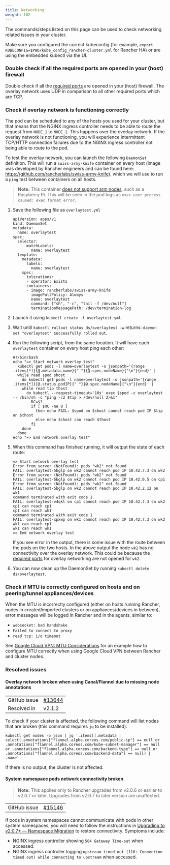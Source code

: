 ```yaml
---
title: Networking
weight: 102
---
```


The commands/steps listed on this page can be used to check networking related issues in your cluster.

Make sure you configured the correct kubeconfig (for example, `export KUBECONFIG=$PWD/kube_config_rancher-cluster.yml` for Rancher HA) or are using the embedded kubectl via the UI.

### Double check if all the required ports are opened in your (host) firewall

Double check if all the [required ports]({{<baseurl>}}/rancher/v2.0-v2.4/en/cluster-provisioning/node-requirements/#networking-requirements) are opened in your (host) firewall. The overlay network uses UDP in comparison to all other required ports which are TCP.
### Check if overlay network is functioning correctly

The pod can be scheduled to any of the hosts you used for your cluster, but that means that the NGINX ingress controller needs to be able to route the request from `NODE_1` to `NODE_2`. This happens over the overlay network. If the overlay network is not functioning, you will experience intermittent TCP/HTTP connection failures due to the NGINX ingress controller not being able to route to the pod.

To test the overlay network, you can launch the following `DaemonSet` definition. This will run a `swiss-army-knife` container on every host (image was developed by Rancher engineers and can be found here: https://github.com/rancherlabs/swiss-army-knife), which we will use to run a `ping` test between containers on all hosts.

> **Note:** This container [does not support arm nodes](https://github.com/leodotcloud/swiss-army-knife/issues/18), such as a Raspberry Pi. This will be seen in the pod logs as `exec user process caused: exec format error`.

1. Save the following file as `overlaytest.yml`

    ```
    apiVersion: apps/v1
    kind: DaemonSet
    metadata:
      name: overlaytest
    spec:
      selector:
          matchLabels:
            name: overlaytest
      template:
        metadata:
          labels:
            name: overlaytest
        spec:
          tolerations:
          - operator: Exists
          containers:
          - image: rancherlabs/swiss-army-knife
            imagePullPolicy: Always
            name: overlaytest
            command: ["sh", "-c", "tail -f /dev/null"]
            terminationMessagePath: /dev/termination-log

    ```

2. Launch it using `kubectl create -f overlaytest.yml`
3. Wait until `kubectl rollout status ds/overlaytest -w` returns: `daemon set "overlaytest" successfully rolled out`.
4. Run the following script, from the same location.  It will have each `overlaytest` container on every host ping each other:
    ```
    #!/bin/bash
    echo "=> Start network overlay test"
      kubectl get pods -l name=overlaytest -o jsonpath='{range .items[*]}{@.metadata.name}{" "}{@.spec.nodeName}{"\n"}{end}' |
      while read spod shost 
        do kubectl get pods -l name=overlaytest -o jsonpath='{range .items[*]}{@.status.podIP}{" "}{@.spec.nodeName}{"\n"}{end}' |
        while read tip thost
          do kubectl --request-timeout='10s' exec $spod -c overlaytest -- /bin/sh -c "ping -c2 $tip > /dev/null 2>&1"
            RC=$?
            if [ $RC -ne 0 ]
              then echo FAIL: $spod on $shost cannot reach pod IP $tip on $thost
              else echo $shost can reach $thost
            fi
        done
      done
    echo "=> End network overlay test"
    ```

5. When this command has finished running, it will output the state of each route:

    ```
    => Start network overlay test
    Error from server (NotFound): pods "wk2" not found
    FAIL: overlaytest-5bglp on wk2 cannot reach pod IP 10.42.7.3 on wk2
    Error from server (NotFound): pods "wk2" not found
    FAIL: overlaytest-5bglp on wk2 cannot reach pod IP 10.42.0.5 on cp1
    Error from server (NotFound): pods "wk2" not found
    FAIL: overlaytest-5bglp on wk2 cannot reach pod IP 10.42.2.12 on wk1
    command terminated with exit code 1
    FAIL: overlaytest-v4qkl on cp1 cannot reach pod IP 10.42.7.3 on wk2
    cp1 can reach cp1
    cp1 can reach wk1
    command terminated with exit code 1
    FAIL: overlaytest-xpxwp on wk1 cannot reach pod IP 10.42.7.3 on wk2
    wk1 can reach cp1
    wk1 can reach wk1
    => End network overlay test
    ```
    If you see error in the output, there is some issue with the route between the pods on the two hosts.  In the above output the node `wk2` has no connectivity over the overlay network. This could be because the [required ports]({{<baseurl>}}/rancher/v2.0-v2.4/en/cluster-provisioning/node-requirements/#networking-requirements) for overlay networking are not opened for `wk2`.
6. You can now clean up the DaemonSet by running `kubectl delete ds/overlaytest`.


### Check if MTU is correctly configured on hosts and on peering/tunnel appliances/devices

When the MTU is incorrectly configured (either on hosts running Rancher, nodes in created/imported clusters or on appliances/devices in between), error messages will be logged in Rancher and in the agents, similar to:

* `websocket: bad handshake`
* `Failed to connect to proxy`
* `read tcp: i/o timeout`

See [Google Cloud VPN: MTU Considerations](https://cloud.google.com/vpn/docs/concepts/mtu-considerations#gateway_mtu_vs_system_mtu) for an example how to configure MTU correctly when using Google Cloud VPN between Rancher and cluster nodes.

### Resolved issues

#### Overlay network broken when using Canal/Flannel due to missing node annotations

| | |
|------------|------------|
| GitHub issue | [#13644](https://github.com/rancher/rancher/issues/13644) |
| Resolved in |  v2.1.2 |

To check if your cluster is affected, the following command will list nodes that are broken (this command requires `jq` to be installed):

```
kubectl get nodes -o json | jq '.items[].metadata | select(.annotations["flannel.alpha.coreos.com/public-ip"] == null or .annotations["flannel.alpha.coreos.com/kube-subnet-manager"] == null or .annotations["flannel.alpha.coreos.com/backend-type"] == null or .annotations["flannel.alpha.coreos.com/backend-data"] == null) | .name'
```

If there is no output, the cluster is not affected.

#### System namespace pods network connectivity broken

> **Note:** This applies only to Rancher upgrades from v2.0.6 or earlier to v2.0.7 or later. Upgrades from v2.0.7 to later version are unaffected.

| | |
|------------|------------|
| GitHub issue | [#15146](https://github.com/rancher/rancher/issues/15146) |

If pods in system namespaces cannot communicate with pods in other system namespaces, you will need to follow the instructions in [Upgrading to v2.0.7+ — Namespace Migration]({{<baseurl>}}/rancher/v2.0-v2.4/en/upgrades/upgrades/namespace-migration/) to restore connectivity. Symptoms include:

- NGINX ingress controller showing `504 Gateway Time-out` when accessed.
- NGINX ingress controller logging `upstream timed out (110: Connection timed out) while connecting to upstream` when accessed.
